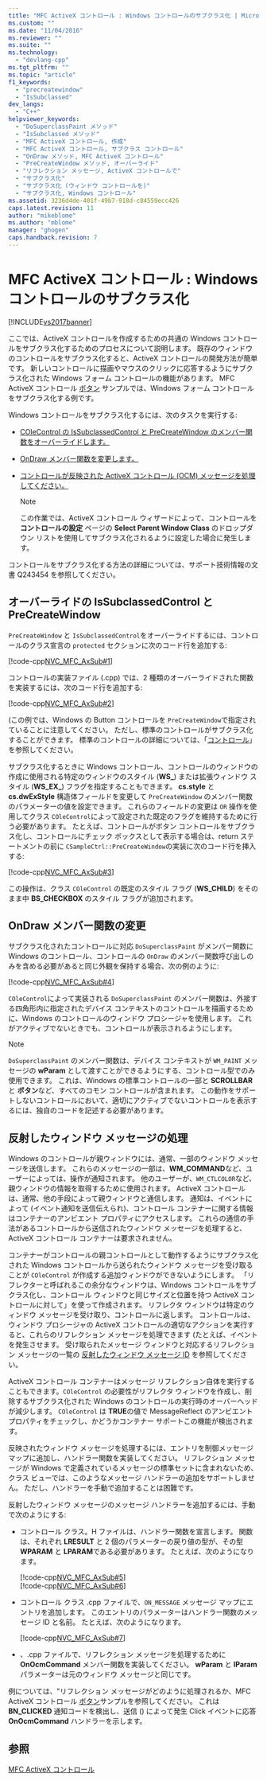 ```yaml
---
title: "MFC ActiveX コントロール : Windows コントロールのサブクラス化 | Microsoft Docs"
ms.custom: ""
ms.date: "11/04/2016"
ms.reviewer: ""
ms.suite: ""
ms.technology: 
  - "devlang-cpp"
ms.tgt_pltfrm: ""
ms.topic: "article"
f1_keywords: 
  - "precreatewindow"
  - "IsSubclassed"
dev_langs: 
  - "C++"
helpviewer_keywords: 
  - "DoSuperclassPaint メソッド"
  - "IsSubclassed メソッド"
  - "MFC ActiveX コントロール, 作成"
  - "MFC ActiveX コントロール, サブクラス コントロール"
  - "OnDraw メソッド, MFC ActiveX コントロール"
  - "PreCreateWindow メソッド, オーバーライド"
  - "リフレクション メッセージ, ActiveX コントロールで"
  - "サブクラス化"
  - "サブクラス化 (ウィンドウ コントロールを)"
  - "サブクラス化, Windows コントロール"
ms.assetid: 3236d4de-401f-49b7-918d-c84559ecc426
caps.latest.revision: 11
author: "mikeblome"
ms.author: "mblome"
manager: "ghogen"
caps.handback.revision: 7
---
```

# MFC ActiveX コントロール : Windows コントロールのサブクラス化
[!INCLUDE[vs2017banner](../assembler/inline/includes/vs2017banner.md)]

ここでは、ActiveX コントロールを作成するための共通の Windows コントロールをサブクラス化するためのプロセスについて説明します。  既存のウィンドウのコントロールをサブクラス化すると、ActiveX コントロールの開発方法が簡単です。  新しいコントロールに描画やマウスのクリックに応答するようにサブクラス化された Windows フォーム コントロールの機能があります。  MFC ActiveX コントロール [ボタン](../top/visual-cpp-samples.md) サンプルでは、Windows フォーム コントロールをサブクラス化する例です。  
  
 Windows コントロールをサブクラス化するには、次のタスクを実行する:  
  
-   [COleControl の IsSubclassedControl と PreCreateWindow のメンバー関数をオーバーライドします。](#_core_overriding_issubclassedcontrol_and_precreatewindow)  
  
-   [OnDraw メンバー関数を変更します。](#_core_modifying_the_ondraw_member_function)  
  
-   [コントロールが反映された ActiveX コントロール \(OCM\) メッセージを処理してください。](#_core_handling_reflected_window_messages)  
  
    > [!NOTE]
    >  この作業では、ActiveX コントロール ウィザードによって、コントロールを **コントロールの設定** ページの **Select Parent Window Class** のドロップダウン リストを使用してサブクラス化されるように設定した場合に発生します。  
  
 コントロールをサブクラス化する方法の詳細については、サポート技術情報の文書 Q243454 を参照してください。  
  
##  <a name="_core_overriding_issubclassedcontrol_and_precreatewindow"></a> オーバーライドの IsSubclassedControl と PreCreateWindow  
 `PreCreateWindow` と `IsSubclassedControl`をオーバーライドするには、コントロールのクラス宣言の `protected` セクションに次のコード行を追加する:  
  
 [!code-cpp[NVC_MFC_AxSub#1](../mfc/codesnippet/CPP/mfc-activex-controls-subclassing-a-windows-control_1.h)]  
  
 コントロールの実装ファイル \(.cpp\) では、2 種類のオーバーライドされた関数を実装するには、次のコード行を追加する:  
  
 [!code-cpp[NVC_MFC_AxSub#2](../mfc/codesnippet/CPP/mfc-activex-controls-subclassing-a-windows-control_2.cpp)]  
  
 \(この例では、Windows の Button コントロールを `PreCreateWindow`で指定されていることに注意してください。  ただし、標準のコントロールがサブクラス化することができます。  標準のコントロールの詳細については、「[コントロール](../mfc/controls-mfc.md)」を参照してください。  
  
 サブクラス化するときに Windows コントロール、コントロールのウィンドウの作成に使用される特定のウィンドウのスタイル \(**WS\_**\) または拡張ウィンドウ スタイル \(**WS\_EX\_**\) フラグを指定することもできます。  **cs.style** と **cs.dwExStyle** 構造体フィールドを変更して `PreCreateWindow` のメンバー関数のパラメーターの値を設定できます。  これらのフィールドの変更は `OR` 操作を使用してクラス `COleControl`によって設定された既定のフラグを維持するために行う必要があります。  たとえば、コントロールがボタン コントロールをサブクラス化し、コントロールにチェック ボックスとして表示する場合は、return ステートメントの前に `CSampleCtrl::PreCreateWindow`の実装に次のコード行を挿入する:  
  
 [!code-cpp[NVC_MFC_AxSub#3](../mfc/codesnippet/CPP/mfc-activex-controls-subclassing-a-windows-control_3.cpp)]  
  
 この操作は、クラス `COleControl` の既定のスタイル フラグ \(**WS\_CHILD**\) をそのまま中 **BS\_CHECKBOX** のスタイル フラグが追加されます。  
  
##  <a name="_core_modifying_the_ondraw_member_function"></a> OnDraw メンバー関数の変更  
 サブクラス化されたコントロールに対応 `DoSuperclassPaint` がメンバー関数に Windows のコントロール、コントロールの `OnDraw` のメンバー関数呼び出しのみを含める必要があると同じ外観を保持する場合、次の例のように:  
  
 [!code-cpp[NVC_MFC_AxSub#4](../mfc/codesnippet/CPP/mfc-activex-controls-subclassing-a-windows-control_4.cpp)]  
  
 `COleControl`によって実装される `DoSuperclassPaint` のメンバー関数は、外接する四角形内に指定されたデバイス コンテキストのコントロールを描画するために、Windows のコントロールのウィンドウ プロシージャを使用します。  これがアクティブでないときでも、コントロールが表示されるようにします。  
  
> [!NOTE]
>  `DoSuperclassPaint` のメンバー関数は、デバイス コンテキストが `WM_PAINT` メッセージの **wParam** として渡すことができるようにする、コントロール型でのみ使用できます。  これは、Windows の標準コントロールの一部と **SCROLLBAR** と **ボタン**など、すべてのコモン コントロールが含まれます。  この動作をサポートしないコントロールにおいて、適切にアクティブでないコントロールを表示するには、独自のコードを記述する必要があります。  
  
##  <a name="_core_handling_reflected_window_messages"></a> 反射したウィンドウ メッセージの処理  
 Windows のコントロールが親ウィンドウには、通常、一部のウィンドウ メッセージを送信します。  これらのメッセージの一部は、**WM\_COMMAND**など、ユーザーによっては、操作が通知されます。  他のユーザーが、`WM_CTLCOLOR`など、親ウィンドウの情報を取得するために使用されます。  ActiveX コントロールは、通常、他の手段によって親ウィンドウと通信します。  通知は、イベントによって \(イベント通知を送信伝えられ\)、コントロール コンテナーに関する情報はコンテナーのアンビエント プロパティにアクセスします。  これらの通信の手法があるコントロールから送信されたウィンドウ メッセージを処理すると、ActiveX コントロール コンテナーは要求されません。  
  
 コンテナーがコントロールの親コントロールとして動作するようにサブクラス化された Windows コントロールから送られたウィンドウ メッセージを受け取ることが `COleControl` が作成する追加ウィンドウができないようにします。  「リフレクターと呼ばれるこの余分なウィンドウは、Windows コントロールをサブクラス化し、コントロール ウィンドウと同じサイズと位置を持つ ActiveX コントロールに対して」を使って作成されます。  リフレクタ ウィンドウは特定のウィンドウ メッセージを受け取り、コントロールに返します。  コントロールは、ウィンドウ プロシージャの ActiveX コントロールの適切なアクションを実行すると、これらのリフレクション メッセージを処理できます \(たとえば、イベントを発生させます。  受け取られたメッセージ ウィンドウと対応するリフレクション メッセージの一覧の [反射したウィンドウ メッセージ ID](../mfc/reflected-window-message-ids.md) を参照してください。  
  
 ActiveX コントロール コンテナーはメッセージ リフレクション自体を実行することもできます。`COleControl` の必要性がリフレクタ ウィンドウを作成し、削除するサブクラス化された Windows のコントロールの実行時のオーバーヘッドが減少します。  `COleControl` は **TRUE**の値で MessageReflect のアンビエント プロパティをチェックし、かどうかコンテナー サポートこの機能が検出されます。  
  
 反映されたウィンドウ メッセージを処理するには、エントリを制御メッセージ マップに追加し、ハンドラー関数を実装してください。  リフレクション メッセージが Windows で定義されているメッセージの標準セットに含まれないため、クラス ビューでは、このようなメッセージ ハンドラーの追加をサポートしません。  ただし、ハンドラーを手動で追加することは困難です。  
  
 反射したウィンドウ メッセージのメッセージ ハンドラーを追加するには、手動で次のようにする:  
  
-   コントロール クラス。H ファイルは、ハンドラー関数を宣言します。  関数は、それぞれ **LRESULT** と 2 個のパラメーターの戻り値の型が、その型 **WPARAM** と **LPARAM**である必要があります。  たとえば、次のようになります。  
  
     [!code-cpp[NVC_MFC_AxSub#5](../mfc/codesnippet/CPP/mfc-activex-controls-subclassing-a-windows-control_5.h)]  
    [!code-cpp[NVC_MFC_AxSub#6](../mfc/codesnippet/CPP/mfc-activex-controls-subclassing-a-windows-control_6.h)]  
  
-   コントロール クラス .cpp ファイルで、`ON_MESSAGE` メッセージ マップにエントリを追加します。  このエントリのパラメーターはハンドラー関数のメッセージ ID と名前。  たとえば、次のようになります。  
  
     [!code-cpp[NVC_MFC_AxSub#7](../mfc/codesnippet/CPP/mfc-activex-controls-subclassing-a-windows-control_7.cpp)]  
  
-   、.cpp ファイルで、リフレクション メッセージを処理するために **OnOcmCommand** メンバー関数を実装してください。  **wParam** と **lParam** パラメーターは元のウィンドウ メッセージと同じです。  
  
 例については、"リフレクション メッセージがどのように処理されるか、MFC ActiveX コントロール [ボタン](../top/visual-cpp-samples.md)サンプルを参照してください。  これは **BN\_CLICKED** 通知コードを検出し、送信 \(\) によって発生 Click イベントに応答 **OnOcmCommand** ハンドラーを示します。  
  
## 参照  
 [MFC ActiveX コントロール](../mfc/mfc-activex-controls.md)